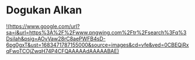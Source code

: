 # Dogukan Alkan
[!(https://www.google.com/url?sa=i&url=https%3A%2F%2Fwww.pngwing.com%2Ftr%2Fsearch%3Fq%3Dsilah&psig=AOvVaw28rC8aePWFB4sD-6pg0gxT&ust=1683471787155000&source=images&cd=vfe&ved=0CBEQjRxqFwoTCOjZwqH74P4CFQAAAAAdAAAAABAE)](link) 
